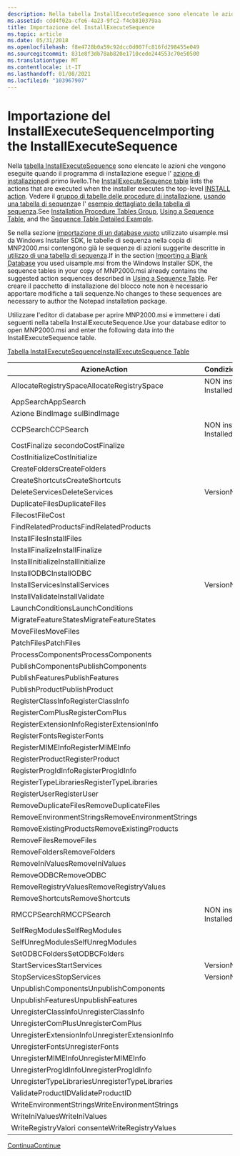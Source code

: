 ```yaml
---
description: Nella tabella InstallExecuteSequence sono elencate le azioni che vengono eseguite quando il programma di installazione esegue l'azione di installazione di primo livello. Vedere il gruppo di tabelle delle procedure di installazione, usando una tabella di sequenza e l'esempio dettagliato della tabella di sequenza.
ms.assetid: cdd4f02a-cfe6-4a23-9fc2-f4cb810379aa
title: Importazione del InstallExecuteSequence
ms.topic: article
ms.date: 05/31/2018
ms.openlocfilehash: f8e4728b0a59c92dcc0d007fc816fd298455e049
ms.sourcegitcommit: 831e8f3db78ab820e1710cede244553c70e50500
ms.translationtype: MT
ms.contentlocale: it-IT
ms.lasthandoff: 01/08/2021
ms.locfileid: "103967907"
---
```

# <a name="importing-the-installexecutesequence"></a><span data-ttu-id="aaeb6-104">Importazione del InstallExecuteSequence</span><span class="sxs-lookup"><span data-stu-id="aaeb6-104">Importing the InstallExecuteSequence</span></span>

<span data-ttu-id="aaeb6-105">Nella [tabella InstallExecuteSequence](installexecutesequence-table.md) sono elencate le azioni che vengono eseguite quando il programma di installazione esegue l' [azione di installazione](install-action.md)di primo livello.</span><span class="sxs-lookup"><span data-stu-id="aaeb6-105">The [InstallExecuteSequence table](installexecutesequence-table.md) lists the actions that are executed when the installer executes the top-level [INSTALL action](install-action.md).</span></span> <span data-ttu-id="aaeb6-106">Vedere il [gruppo di tabelle delle procedure di installazione](installation-procedure-tables-group.md), [usando una tabella di sequenza](using-a-sequence-table.md)e l' [esempio dettagliato della tabella di sequenza](sequence-table-detailed-example.md).</span><span class="sxs-lookup"><span data-stu-id="aaeb6-106">See [Installation Procedure Tables Group](installation-procedure-tables-group.md), [Using a Sequence Table](using-a-sequence-table.md), and the [Sequence Table Detailed Example](sequence-table-detailed-example.md).</span></span>

<span data-ttu-id="aaeb6-107">Se nella sezione [importazione di un database vuoto](importing-a-blank-database.md) utilizzato uisample.msi da Windows Installer SDK, le tabelle di sequenza nella copia di MNP2000.msi contengono già le sequenze di azioni suggerite descritte in [utilizzo di una tabella di sequenza](using-a-sequence-table.md).</span><span class="sxs-lookup"><span data-stu-id="aaeb6-107">If in the section [Importing a Blank Database](importing-a-blank-database.md) you used uisample.msi from the Windows Installer SDK, the sequence tables in your copy of MNP2000.msi already contains the suggested action sequences described in [Using a Sequence Table](using-a-sequence-table.md).</span></span> <span data-ttu-id="aaeb6-108">Per creare il pacchetto di installazione del blocco note non è necessario apportare modifiche a tali sequenze.</span><span class="sxs-lookup"><span data-stu-id="aaeb6-108">No changes to these sequences are necessary to author the Notepad installation package.</span></span>

<span data-ttu-id="aaeb6-109">Utilizzare l'editor di database per aprire MNP2000.msi e immettere i dati seguenti nella tabella InstallExecuteSequence.</span><span class="sxs-lookup"><span data-stu-id="aaeb6-109">Use your database editor to open MNP2000.msi and enter the following data into the InstallExecuteSequence table.</span></span>

[<span data-ttu-id="aaeb6-110">Tabella InstallExecuteSequence</span><span class="sxs-lookup"><span data-stu-id="aaeb6-110">InstallExecuteSequence Table</span></span>](installexecutesequence-table.md)



| <span data-ttu-id="aaeb6-111">Azione</span><span class="sxs-lookup"><span data-stu-id="aaeb6-111">Action</span></span>                   | <span data-ttu-id="aaeb6-112">Condizione</span><span class="sxs-lookup"><span data-stu-id="aaeb6-112">Condition</span></span>     | <span data-ttu-id="aaeb6-113">Sequenza</span><span class="sxs-lookup"><span data-stu-id="aaeb6-113">Sequence</span></span> |
|--------------------------|---------------|----------|
| <span data-ttu-id="aaeb6-114">AllocateRegistrySpace</span><span class="sxs-lookup"><span data-stu-id="aaeb6-114">AllocateRegistrySpace</span></span>    | <span data-ttu-id="aaeb6-115">NON installato</span><span class="sxs-lookup"><span data-stu-id="aaeb6-115">NOT Installed</span></span> | <span data-ttu-id="aaeb6-116">1550</span><span class="sxs-lookup"><span data-stu-id="aaeb6-116">1550</span></span>     |
| <span data-ttu-id="aaeb6-117">AppSearch</span><span class="sxs-lookup"><span data-stu-id="aaeb6-117">AppSearch</span></span>                |               | <span data-ttu-id="aaeb6-118">400</span><span class="sxs-lookup"><span data-stu-id="aaeb6-118">400</span></span>      |
| <span data-ttu-id="aaeb6-119">Azione BindImage sul</span><span class="sxs-lookup"><span data-stu-id="aaeb6-119">BindImage</span></span>                |               | <span data-ttu-id="aaeb6-120">4300</span><span class="sxs-lookup"><span data-stu-id="aaeb6-120">4300</span></span>     |
| <span data-ttu-id="aaeb6-121">CCPSearch</span><span class="sxs-lookup"><span data-stu-id="aaeb6-121">CCPSearch</span></span>                | <span data-ttu-id="aaeb6-122">NON installato</span><span class="sxs-lookup"><span data-stu-id="aaeb6-122">NOT Installed</span></span> | <span data-ttu-id="aaeb6-123">500</span><span class="sxs-lookup"><span data-stu-id="aaeb6-123">500</span></span>      |
| <span data-ttu-id="aaeb6-124">CostFinalize secondo</span><span class="sxs-lookup"><span data-stu-id="aaeb6-124">CostFinalize</span></span>             |               | <span data-ttu-id="aaeb6-125">1000</span><span class="sxs-lookup"><span data-stu-id="aaeb6-125">1000</span></span>     |
| <span data-ttu-id="aaeb6-126">CostInitialize</span><span class="sxs-lookup"><span data-stu-id="aaeb6-126">CostInitialize</span></span>           |               | <span data-ttu-id="aaeb6-127">800</span><span class="sxs-lookup"><span data-stu-id="aaeb6-127">800</span></span>      |
| <span data-ttu-id="aaeb6-128">CreateFolders</span><span class="sxs-lookup"><span data-stu-id="aaeb6-128">CreateFolders</span></span>            |               | <span data-ttu-id="aaeb6-129">3700</span><span class="sxs-lookup"><span data-stu-id="aaeb6-129">3700</span></span>     |
| <span data-ttu-id="aaeb6-130">CreateShortcuts</span><span class="sxs-lookup"><span data-stu-id="aaeb6-130">CreateShortcuts</span></span>          |               | <span data-ttu-id="aaeb6-131">4500</span><span class="sxs-lookup"><span data-stu-id="aaeb6-131">4500</span></span>     |
| <span data-ttu-id="aaeb6-132">DeleteServices</span><span class="sxs-lookup"><span data-stu-id="aaeb6-132">DeleteServices</span></span>           | <span data-ttu-id="aaeb6-133">VersionNT</span><span class="sxs-lookup"><span data-stu-id="aaeb6-133">VersionNT</span></span>     | <span data-ttu-id="aaeb6-134">2000</span><span class="sxs-lookup"><span data-stu-id="aaeb6-134">2000</span></span>     |
| <span data-ttu-id="aaeb6-135">DuplicateFiles</span><span class="sxs-lookup"><span data-stu-id="aaeb6-135">DuplicateFiles</span></span>           |               | <span data-ttu-id="aaeb6-136">4210</span><span class="sxs-lookup"><span data-stu-id="aaeb6-136">4210</span></span>     |
| <span data-ttu-id="aaeb6-137">Filecost</span><span class="sxs-lookup"><span data-stu-id="aaeb6-137">FileCost</span></span>                 |               | <span data-ttu-id="aaeb6-138">900</span><span class="sxs-lookup"><span data-stu-id="aaeb6-138">900</span></span>      |
| <span data-ttu-id="aaeb6-139">FindRelatedProducts</span><span class="sxs-lookup"><span data-stu-id="aaeb6-139">FindRelatedProducts</span></span>      |               | <span data-ttu-id="aaeb6-140">200</span><span class="sxs-lookup"><span data-stu-id="aaeb6-140">200</span></span>      |
| <span data-ttu-id="aaeb6-141">InstallFiles</span><span class="sxs-lookup"><span data-stu-id="aaeb6-141">InstallFiles</span></span>             |               | <span data-ttu-id="aaeb6-142">4000</span><span class="sxs-lookup"><span data-stu-id="aaeb6-142">4000</span></span>     |
| <span data-ttu-id="aaeb6-143">InstallFinalize</span><span class="sxs-lookup"><span data-stu-id="aaeb6-143">InstallFinalize</span></span>          |               | <span data-ttu-id="aaeb6-144">6600</span><span class="sxs-lookup"><span data-stu-id="aaeb6-144">6600</span></span>     |
| <span data-ttu-id="aaeb6-145">InstallInitialize</span><span class="sxs-lookup"><span data-stu-id="aaeb6-145">InstallInitialize</span></span>        |               | <span data-ttu-id="aaeb6-146">1500</span><span class="sxs-lookup"><span data-stu-id="aaeb6-146">1500</span></span>     |
| <span data-ttu-id="aaeb6-147">InstallODBC</span><span class="sxs-lookup"><span data-stu-id="aaeb6-147">InstallODBC</span></span>              |               | <span data-ttu-id="aaeb6-148">5400</span><span class="sxs-lookup"><span data-stu-id="aaeb6-148">5400</span></span>     |
| <span data-ttu-id="aaeb6-149">InstallServices</span><span class="sxs-lookup"><span data-stu-id="aaeb6-149">InstallServices</span></span>          | <span data-ttu-id="aaeb6-150">VersionNT</span><span class="sxs-lookup"><span data-stu-id="aaeb6-150">VersionNT</span></span>     | <span data-ttu-id="aaeb6-151">5800</span><span class="sxs-lookup"><span data-stu-id="aaeb6-151">5800</span></span>     |
| <span data-ttu-id="aaeb6-152">InstallValidate</span><span class="sxs-lookup"><span data-stu-id="aaeb6-152">InstallValidate</span></span>          |               | <span data-ttu-id="aaeb6-153">1400</span><span class="sxs-lookup"><span data-stu-id="aaeb6-153">1400</span></span>     |
| <span data-ttu-id="aaeb6-154">LaunchConditions</span><span class="sxs-lookup"><span data-stu-id="aaeb6-154">LaunchConditions</span></span>         |               | <span data-ttu-id="aaeb6-155">100</span><span class="sxs-lookup"><span data-stu-id="aaeb6-155">100</span></span>      |
| <span data-ttu-id="aaeb6-156">MigrateFeatureStates</span><span class="sxs-lookup"><span data-stu-id="aaeb6-156">MigrateFeatureStates</span></span>     |               | <span data-ttu-id="aaeb6-157">1200</span><span class="sxs-lookup"><span data-stu-id="aaeb6-157">1200</span></span>     |
| <span data-ttu-id="aaeb6-158">MoveFiles</span><span class="sxs-lookup"><span data-stu-id="aaeb6-158">MoveFiles</span></span>                |               | <span data-ttu-id="aaeb6-159">3800</span><span class="sxs-lookup"><span data-stu-id="aaeb6-159">3800</span></span>     |
| <span data-ttu-id="aaeb6-160">PatchFiles</span><span class="sxs-lookup"><span data-stu-id="aaeb6-160">PatchFiles</span></span>               |               | <span data-ttu-id="aaeb6-161">4090</span><span class="sxs-lookup"><span data-stu-id="aaeb6-161">4090</span></span>     |
| <span data-ttu-id="aaeb6-162">ProcessComponents</span><span class="sxs-lookup"><span data-stu-id="aaeb6-162">ProcessComponents</span></span>        |               | <span data-ttu-id="aaeb6-163">1600</span><span class="sxs-lookup"><span data-stu-id="aaeb6-163">1600</span></span>     |
| <span data-ttu-id="aaeb6-164">PublishComponents</span><span class="sxs-lookup"><span data-stu-id="aaeb6-164">PublishComponents</span></span>        |               | <span data-ttu-id="aaeb6-165">6200</span><span class="sxs-lookup"><span data-stu-id="aaeb6-165">6200</span></span>     |
| <span data-ttu-id="aaeb6-166">PublishFeatures</span><span class="sxs-lookup"><span data-stu-id="aaeb6-166">PublishFeatures</span></span>          |               | <span data-ttu-id="aaeb6-167">6300</span><span class="sxs-lookup"><span data-stu-id="aaeb6-167">6300</span></span>     |
| <span data-ttu-id="aaeb6-168">PublishProduct</span><span class="sxs-lookup"><span data-stu-id="aaeb6-168">PublishProduct</span></span>           |               | <span data-ttu-id="aaeb6-169">6400</span><span class="sxs-lookup"><span data-stu-id="aaeb6-169">6400</span></span>     |
| <span data-ttu-id="aaeb6-170">RegisterClassInfo</span><span class="sxs-lookup"><span data-stu-id="aaeb6-170">RegisterClassInfo</span></span>        |               | <span data-ttu-id="aaeb6-171">4600</span><span class="sxs-lookup"><span data-stu-id="aaeb6-171">4600</span></span>     |
| <span data-ttu-id="aaeb6-172">RegisterComPlus</span><span class="sxs-lookup"><span data-stu-id="aaeb6-172">RegisterComPlus</span></span>          |               | <span data-ttu-id="aaeb6-173">5700</span><span class="sxs-lookup"><span data-stu-id="aaeb6-173">5700</span></span>     |
| <span data-ttu-id="aaeb6-174">RegisterExtensionInfo</span><span class="sxs-lookup"><span data-stu-id="aaeb6-174">RegisterExtensionInfo</span></span>    |               | <span data-ttu-id="aaeb6-175">4700</span><span class="sxs-lookup"><span data-stu-id="aaeb6-175">4700</span></span>     |
| <span data-ttu-id="aaeb6-176">RegisterFonts</span><span class="sxs-lookup"><span data-stu-id="aaeb6-176">RegisterFonts</span></span>            |               | <span data-ttu-id="aaeb6-177">5300</span><span class="sxs-lookup"><span data-stu-id="aaeb6-177">5300</span></span>     |
| <span data-ttu-id="aaeb6-178">RegisterMIMEInfo</span><span class="sxs-lookup"><span data-stu-id="aaeb6-178">RegisterMIMEInfo</span></span>         |               | <span data-ttu-id="aaeb6-179">4900</span><span class="sxs-lookup"><span data-stu-id="aaeb6-179">4900</span></span>     |
| <span data-ttu-id="aaeb6-180">RegisterProduct</span><span class="sxs-lookup"><span data-stu-id="aaeb6-180">RegisterProduct</span></span>          |               | <span data-ttu-id="aaeb6-181">6100</span><span class="sxs-lookup"><span data-stu-id="aaeb6-181">6100</span></span>     |
| <span data-ttu-id="aaeb6-182">RegisterProgIdInfo</span><span class="sxs-lookup"><span data-stu-id="aaeb6-182">RegisterProgIdInfo</span></span>       |               | <span data-ttu-id="aaeb6-183">4800</span><span class="sxs-lookup"><span data-stu-id="aaeb6-183">4800</span></span>     |
| <span data-ttu-id="aaeb6-184">RegisterTypeLibraries</span><span class="sxs-lookup"><span data-stu-id="aaeb6-184">RegisterTypeLibraries</span></span>    |               | <span data-ttu-id="aaeb6-185">5500</span><span class="sxs-lookup"><span data-stu-id="aaeb6-185">5500</span></span>     |
| <span data-ttu-id="aaeb6-186">RegisterUser</span><span class="sxs-lookup"><span data-stu-id="aaeb6-186">RegisterUser</span></span>             |               | <span data-ttu-id="aaeb6-187">6000</span><span class="sxs-lookup"><span data-stu-id="aaeb6-187">6000</span></span>     |
| <span data-ttu-id="aaeb6-188">RemoveDuplicateFiles</span><span class="sxs-lookup"><span data-stu-id="aaeb6-188">RemoveDuplicateFiles</span></span>     |               | <span data-ttu-id="aaeb6-189">3400</span><span class="sxs-lookup"><span data-stu-id="aaeb6-189">3400</span></span>     |
| <span data-ttu-id="aaeb6-190">RemoveEnvironmentStrings</span><span class="sxs-lookup"><span data-stu-id="aaeb6-190">RemoveEnvironmentStrings</span></span> |               | <span data-ttu-id="aaeb6-191">3300</span><span class="sxs-lookup"><span data-stu-id="aaeb6-191">3300</span></span>     |
| <span data-ttu-id="aaeb6-192">RemoveExistingProducts</span><span class="sxs-lookup"><span data-stu-id="aaeb6-192">RemoveExistingProducts</span></span>   |               | <span data-ttu-id="aaeb6-193">6700</span><span class="sxs-lookup"><span data-stu-id="aaeb6-193">6700</span></span>     |
| <span data-ttu-id="aaeb6-194">RemoveFiles</span><span class="sxs-lookup"><span data-stu-id="aaeb6-194">RemoveFiles</span></span>              |               | <span data-ttu-id="aaeb6-195">3500</span><span class="sxs-lookup"><span data-stu-id="aaeb6-195">3500</span></span>     |
| <span data-ttu-id="aaeb6-196">RemoveFolders</span><span class="sxs-lookup"><span data-stu-id="aaeb6-196">RemoveFolders</span></span>            |               | <span data-ttu-id="aaeb6-197">3600</span><span class="sxs-lookup"><span data-stu-id="aaeb6-197">3600</span></span>     |
| <span data-ttu-id="aaeb6-198">RemoveIniValues</span><span class="sxs-lookup"><span data-stu-id="aaeb6-198">RemoveIniValues</span></span>          |               | <span data-ttu-id="aaeb6-199">3100</span><span class="sxs-lookup"><span data-stu-id="aaeb6-199">3100</span></span>     |
| <span data-ttu-id="aaeb6-200">RemoveODBC</span><span class="sxs-lookup"><span data-stu-id="aaeb6-200">RemoveODBC</span></span>               |               | <span data-ttu-id="aaeb6-201">2400</span><span class="sxs-lookup"><span data-stu-id="aaeb6-201">2400</span></span>     |
| <span data-ttu-id="aaeb6-202">RemoveRegistryValues</span><span class="sxs-lookup"><span data-stu-id="aaeb6-202">RemoveRegistryValues</span></span>     |               | <span data-ttu-id="aaeb6-203">2600</span><span class="sxs-lookup"><span data-stu-id="aaeb6-203">2600</span></span>     |
| <span data-ttu-id="aaeb6-204">RemoveShortcuts</span><span class="sxs-lookup"><span data-stu-id="aaeb6-204">RemoveShortcuts</span></span>          |               | <span data-ttu-id="aaeb6-205">3200</span><span class="sxs-lookup"><span data-stu-id="aaeb6-205">3200</span></span>     |
| <span data-ttu-id="aaeb6-206">RMCCPSearch</span><span class="sxs-lookup"><span data-stu-id="aaeb6-206">RMCCPSearch</span></span>              | <span data-ttu-id="aaeb6-207">NON installato</span><span class="sxs-lookup"><span data-stu-id="aaeb6-207">NOT Installed</span></span> | <span data-ttu-id="aaeb6-208">600</span><span class="sxs-lookup"><span data-stu-id="aaeb6-208">600</span></span>      |
| <span data-ttu-id="aaeb6-209">SelfRegModules</span><span class="sxs-lookup"><span data-stu-id="aaeb6-209">SelfRegModules</span></span>           |               | <span data-ttu-id="aaeb6-210">5600</span><span class="sxs-lookup"><span data-stu-id="aaeb6-210">5600</span></span>     |
| <span data-ttu-id="aaeb6-211">SelfUnregModules</span><span class="sxs-lookup"><span data-stu-id="aaeb6-211">SelfUnregModules</span></span>         |               | <span data-ttu-id="aaeb6-212">2200</span><span class="sxs-lookup"><span data-stu-id="aaeb6-212">2200</span></span>     |
| <span data-ttu-id="aaeb6-213">SetODBCFolders</span><span class="sxs-lookup"><span data-stu-id="aaeb6-213">SetODBCFolders</span></span>           |               | <span data-ttu-id="aaeb6-214">1100</span><span class="sxs-lookup"><span data-stu-id="aaeb6-214">1100</span></span>     |
| <span data-ttu-id="aaeb6-215">StartServices</span><span class="sxs-lookup"><span data-stu-id="aaeb6-215">StartServices</span></span>            | <span data-ttu-id="aaeb6-216">VersionNT</span><span class="sxs-lookup"><span data-stu-id="aaeb6-216">VersionNT</span></span>     | <span data-ttu-id="aaeb6-217">5900</span><span class="sxs-lookup"><span data-stu-id="aaeb6-217">5900</span></span>     |
| <span data-ttu-id="aaeb6-218">StopServices</span><span class="sxs-lookup"><span data-stu-id="aaeb6-218">StopServices</span></span>             | <span data-ttu-id="aaeb6-219">VersionNT</span><span class="sxs-lookup"><span data-stu-id="aaeb6-219">VersionNT</span></span>     | <span data-ttu-id="aaeb6-220">1900</span><span class="sxs-lookup"><span data-stu-id="aaeb6-220">1900</span></span>     |
| <span data-ttu-id="aaeb6-221">UnpublishComponents</span><span class="sxs-lookup"><span data-stu-id="aaeb6-221">UnpublishComponents</span></span>      |               | <span data-ttu-id="aaeb6-222">1700</span><span class="sxs-lookup"><span data-stu-id="aaeb6-222">1700</span></span>     |
| <span data-ttu-id="aaeb6-223">UnpublishFeatures</span><span class="sxs-lookup"><span data-stu-id="aaeb6-223">UnpublishFeatures</span></span>        |               | <span data-ttu-id="aaeb6-224">1800</span><span class="sxs-lookup"><span data-stu-id="aaeb6-224">1800</span></span>     |
| <span data-ttu-id="aaeb6-225">UnregisterClassInfo</span><span class="sxs-lookup"><span data-stu-id="aaeb6-225">UnregisterClassInfo</span></span>      |               | <span data-ttu-id="aaeb6-226">2700</span><span class="sxs-lookup"><span data-stu-id="aaeb6-226">2700</span></span>     |
| <span data-ttu-id="aaeb6-227">UnregisterComPlus</span><span class="sxs-lookup"><span data-stu-id="aaeb6-227">UnregisterComPlus</span></span>        |               | <span data-ttu-id="aaeb6-228">2100</span><span class="sxs-lookup"><span data-stu-id="aaeb6-228">2100</span></span>     |
| <span data-ttu-id="aaeb6-229">UnregisterExtensionInfo</span><span class="sxs-lookup"><span data-stu-id="aaeb6-229">UnregisterExtensionInfo</span></span>  |               | <span data-ttu-id="aaeb6-230">2800</span><span class="sxs-lookup"><span data-stu-id="aaeb6-230">2800</span></span>     |
| <span data-ttu-id="aaeb6-231">UnregisterFonts</span><span class="sxs-lookup"><span data-stu-id="aaeb6-231">UnregisterFonts</span></span>          |               | <span data-ttu-id="aaeb6-232">2500</span><span class="sxs-lookup"><span data-stu-id="aaeb6-232">2500</span></span>     |
| <span data-ttu-id="aaeb6-233">UnregisterMIMEInfo</span><span class="sxs-lookup"><span data-stu-id="aaeb6-233">UnregisterMIMEInfo</span></span>       |               | <span data-ttu-id="aaeb6-234">3000</span><span class="sxs-lookup"><span data-stu-id="aaeb6-234">3000</span></span>     |
| <span data-ttu-id="aaeb6-235">UnregisterProgIdInfo</span><span class="sxs-lookup"><span data-stu-id="aaeb6-235">UnregisterProgIdInfo</span></span>     |               | <span data-ttu-id="aaeb6-236">2900</span><span class="sxs-lookup"><span data-stu-id="aaeb6-236">2900</span></span>     |
| <span data-ttu-id="aaeb6-237">UnregisterTypeLibraries</span><span class="sxs-lookup"><span data-stu-id="aaeb6-237">UnregisterTypeLibraries</span></span>  |               | <span data-ttu-id="aaeb6-238">2300</span><span class="sxs-lookup"><span data-stu-id="aaeb6-238">2300</span></span>     |
| <span data-ttu-id="aaeb6-239">ValidateProductID</span><span class="sxs-lookup"><span data-stu-id="aaeb6-239">ValidateProductID</span></span>        |               | <span data-ttu-id="aaeb6-240">700</span><span class="sxs-lookup"><span data-stu-id="aaeb6-240">700</span></span>      |
| <span data-ttu-id="aaeb6-241">WriteEnvironmentStrings</span><span class="sxs-lookup"><span data-stu-id="aaeb6-241">WriteEnvironmentStrings</span></span>  |               | <span data-ttu-id="aaeb6-242">5200</span><span class="sxs-lookup"><span data-stu-id="aaeb6-242">5200</span></span>     |
| <span data-ttu-id="aaeb6-243">WriteIniValues</span><span class="sxs-lookup"><span data-stu-id="aaeb6-243">WriteIniValues</span></span>           |               | <span data-ttu-id="aaeb6-244">5100</span><span class="sxs-lookup"><span data-stu-id="aaeb6-244">5100</span></span>     |
| <span data-ttu-id="aaeb6-245">WriteRegistryValori consente</span><span class="sxs-lookup"><span data-stu-id="aaeb6-245">WriteRegistryValues</span></span>      |               | <span data-ttu-id="aaeb6-246">5000</span><span class="sxs-lookup"><span data-stu-id="aaeb6-246">5000</span></span>     |



 

[<span data-ttu-id="aaeb6-247">Continua</span><span class="sxs-lookup"><span data-stu-id="aaeb6-247">Continue</span></span>](importing-the-installuisequence.md)

 

 



